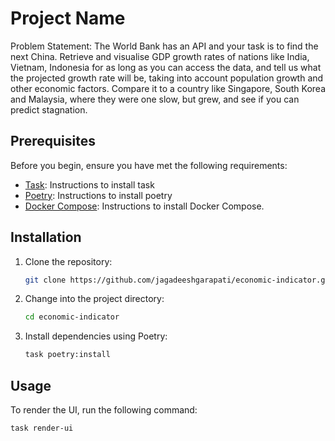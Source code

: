 # Project Name

Problem Statement: The World Bank has an API and your task is to find the next China. Retrieve and visualise GDP growth rates of nations like India, Vietnam, Indonesia for as long as you can access the data, and tell us what the projected growth rate will be, taking into account population growth and other economic factors. Compare it to a country like Singapore, South Korea and Malaysia, where they were one slow, but grew, and see if you can predict stagnation.

## Prerequisites

Before you begin, ensure you have met the following requirements:

- [Task](https://taskfile.dev/installation/): Instructions to install task
- [Poetry](https://python-poetry.org/docs/#installation): Instructions to install poetry
- [Docker Compose](https://docs.docker.com/compose/install/): Instructions to install Docker Compose.

## Installation

1. Clone the repository:

    ```bash
    git clone https://github.com/jagadeeshgarapati/economic-indicator.git
    ```

2. Change into the project directory:

    ```bash
    cd economic-indicator
    ```

3. Install dependencies using Poetry:

    ```bash
    task poetry:install
    ```

## Usage

To render the UI, run the following command:

```bash
task render-ui
